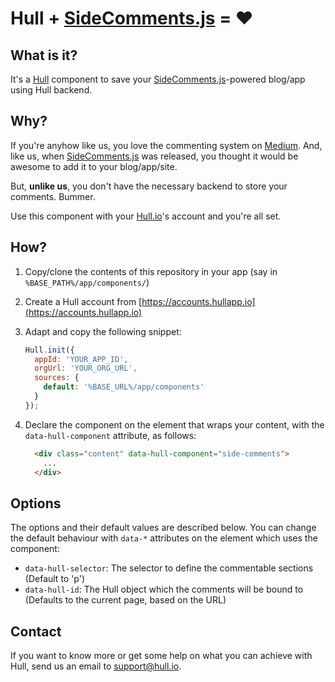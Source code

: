# Hull + [SideComments.js](http://aroc.github.io/side-comments-demo/) = :heart:

## What is it?

It's a [Hull](http://hull.io) component to save your
[SideComments.js](http://aroc.github.io/side-comments-demo/)-powered blog/app
using Hull backend.

## Why?

If you're anyhow like us, you love the commenting system on
[Medium](http://medium.com).
And, like us, when [SideComments.js](http://aroc.github.io/side-comments-demo/)
was released, you thought it would be awesome to add it to your
blog/app/site.

But, __unlike us__, you don't have the necessary backend to store your comments.
Bummer.

Use this component with your [Hull.io](http://hull.io)'s account
and you're all set.

## How?

1. Copy/clone the contents of this repository in your app (say in `%BASE_PATH%/app/components/`)
1. Create a Hull account from [https://accounts.hullapp.io](https://accounts.hullapp.io)
1. Adapt and copy the following snippet:

    ```js
    Hull.init({
      appId: 'YOUR_APP_ID',
      orgUrl: 'YOUR_ORG_URL',
      sources: {
        default: '%BASE_URL%/app/components'
      }
    });
    ```
1. Declare the component on the element that wraps your content, with the `data-hull-component` attribute, as follows:

    ```html
      <div class="content" data-hull-component="side-comments">
        ...
      </div>
    ```


## Options

The options and their default values are described below.
You can change the default behaviour with `data-*` attributes on the element which uses the component:

* `data-hull-selector`: The selector to define the commentable sections (Default to 'p')
* `data-hull-id`: The Hull object which the comments will be bound to (Defaults to the current page, based on the URL)


## Contact

If you want to know more or get some help on what you can achieve with Hull,
send us an email to [support@hull.io](mailto:support@hull.io).
